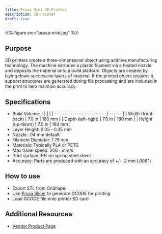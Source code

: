 ```yaml
---
title: Prusa Mini 3D Printer
description: 3D Printer
draft: true
---
```


{{% figure src="prusa-mini.jpg" %}}

## Purpose
3D printers create a three-dimensional object using additive manufacturing technology. The machine extrudes a plastic filament via a heated nozzle and deposits the material onto a build platform. Objects are created by laying down successive layers of material. If the printed object requires it, support structures are generated during file processing and are included in the print to help maintain accuracy.

## Specifications
- Build Volume:
|                    |        |        |
| ------------------ | ------ | ------ |
| Width (front-back) | 7.0 in | 180 mm |
| Depth (left-right) | 7.0 in | 180 mm |
| Height (up-down)   | 7.0 in | 180 mm |
- Layer Height: 0.05 - 0.35 mm
- Nozzle: .04 mm default
- Filament Diameter: 1.75 mm
- Materials: Typically PLA or PETG
- Max travel speed: 200+ mm/s
- Print surface: PEI on spring steel sheet
- Accuracy: Parts are produced with an accuracy of +/- .2 mm (.008")

## How to use
- Export STL from OnShape
- Use [Prusa Slicer][1] to generate GCODE for printing
- Load GCODE file onto printer SD card

## Additional Resources
- [Vendor Product Page][2]


[1]: https://www.prusa3d.com/prusaslicer/
[2]: https://www.prusa3d.com/original-prusa-mini/

